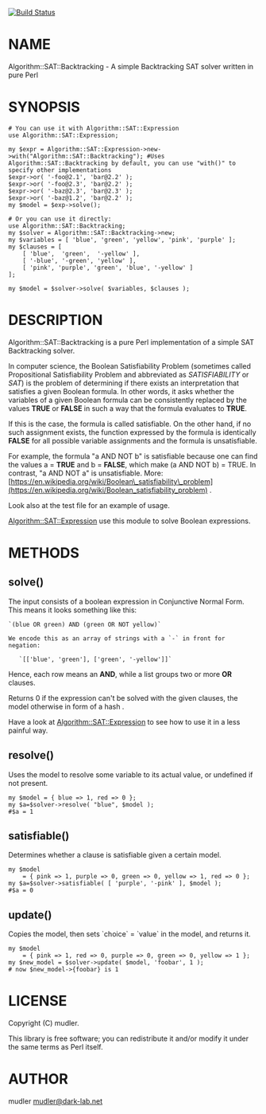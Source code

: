 [![Build Status](https://travis-ci.org/mudler/Algorithm-Sat-Backtracking.svg?branch=master)](https://travis-ci.org/mudler/Algorithm-Sat-Backtracking)
# NAME

Algorithm::SAT::Backtracking - A simple Backtracking SAT solver written in pure Perl

# SYNOPSIS

    # You can use it with Algorithm::SAT::Expression
    use Algorithm::SAT::Expression;

    my $expr = Algorithm::SAT::Expression->new->with("Algorithm::SAT::Backtracking"); #Uses Algorithm::SAT::Backtracking by default, you can use "with()" to specify other implementations
    $expr->or( '-foo@2.1', 'bar@2.2' );
    $expr->or( '-foo@2.3', 'bar@2.2' );
    $expr->or( '-baz@2.3', 'bar@2.3' );
    $expr->or( '-baz@1.2', 'bar@2.2' );
    my $model = $exp->solve();

    # Or you can use it directly:
    use Algorithm::SAT::Backtracking;
    my $solver = Algorithm::SAT::Backtracking->new;
    my $variables = [ 'blue', 'green', 'yellow', 'pink', 'purple' ];
    my $clauses = [
        [ 'blue',  'green',  '-yellow' ],
        [ '-blue', '-green', 'yellow' ],
        [ 'pink', 'purple', 'green', 'blue', '-yellow' ]
    ];

    my $model = $solver->solve( $variables, $clauses );

# DESCRIPTION

Algorithm::SAT::Backtracking is a pure Perl implementation of a simple SAT Backtracking solver.

In computer science, the Boolean Satisfiability Problem (sometimes called Propositional Satisfiability Problem and abbreviated as _SATISFIABILITY_ or _SAT_) is the problem of determining if there exists an interpretation that satisfies a given Boolean formula. In other words, it asks whether the variables of a given Boolean formula can be consistently replaced by the values **TRUE** or **FALSE** in such a way that the formula evaluates to **TRUE**.

If this is the case, the formula is called satisfiable. On the other hand, if no such assignment exists, the function expressed by the formula is identically **FALSE** for all possible variable assignments and the formula is unsatisfiable.

For example, the formula "a AND NOT b" is satisfiable because one can find the values a = **TRUE** and b = **FALSE**, which make (a AND NOT b) = TRUE. In contrast, "a AND NOT a" is unsatisfiable. More: [https://en.wikipedia.org/wiki/Boolean\_satisfiability\_problem](https://en.wikipedia.org/wiki/Boolean_satisfiability_problem) .

Look also at the test file for an example of usage.

[Algorithm::SAT::Expression](https://metacpan.org/pod/Algorithm::SAT::Expression) use this module to solve Boolean expressions.

# METHODS

## solve()

The input consists of a boolean expression in Conjunctive Normal Form.
This means it looks something like this:

    `(blue OR green) AND (green OR NOT yellow)`

    We encode this as an array of strings with a `-` in front for negation:

       `[['blue', 'green'], ['green', '-yellow']]`

Hence, each row means an **AND**, while a list groups two or more **OR** clauses.

Returns 0 if the expression can't be solved with the given clauses, the model otherwise in form of a hash .

Have a look at [Algorithm::SAT::Expression](https://metacpan.org/pod/Algorithm::SAT::Expression) to see how to use it in a less painful way.

## resolve()

Uses the model to resolve some variable to its actual value, or undefined if not present.

    my $model = { blue => 1, red => 0 };
    my $a=$solver->resolve( "blue", $model );
    #$a = 1

## satisfiable()

Determines whether a clause is satisfiable given a certain model.

    my $model
        = { pink => 1, purple => 0, green => 0, yellow => 1, red => 0 };
    my $a=$solver->satisfiable( [ 'purple', '-pink' ], $model );
    #$a = 0

## update()

Copies the model, then sets \`choice\` = \`value\` in the model, and returns it.

    my $model
        = { pink => 1, red => 0, purple => 0, green => 0, yellow => 1 };
    my $new_model = $solver->update( $model, 'foobar', 1 );
    # now $new_model->{foobar} is 1

# LICENSE

Copyright (C) mudler.

This library is free software; you can redistribute it and/or modify
it under the same terms as Perl itself.

# AUTHOR

mudler <mudler@dark-lab.net>
